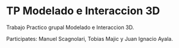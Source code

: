 # TP Modelado e Interaccion 3D
 
Trabajo Practico grupal Modelado e Interaccion 3D.

Participates: Manuel Scagnolari, Tobias Majic y Juan Ignacio Ayala. 
